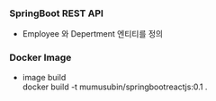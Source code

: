 ### SpringBoot REST API
* Employee 와 Depertment 엔티티를 정의

### Docker Image
* image build  
docker build -t mumusubin/springbootreactjs:0.1 .